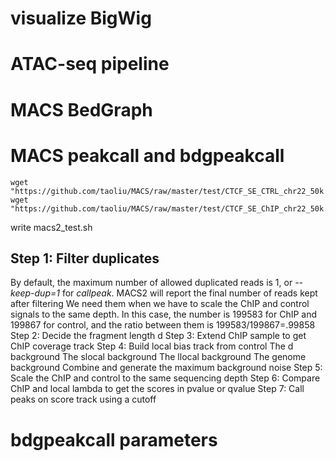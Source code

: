 # visualize BigWig
# ATAC-seq pipeline
# MACS BedGraph
# MACS peakcall and bdgpeakcall
```
wget "https://github.com/taoliu/MACS/raw/master/test/CTCF_SE_CTRL_chr22_50k.bed.gz"
wget "https://github.com/taoliu/MACS/raw/master/test/CTCF_SE_ChIP_chr22_50k.bed.gz"
```
write macs2_test.sh
## Step 1: Filter duplicates
By default, the maximum number of allowed duplicated reads is 1, or _--keep-dup=1_ for _callpeak_.
MACS2 will report the final number of reads kept after filtering
We need them when we have to scale the ChIP and control signals to the same depth. 
In this case, the number is 199583 for ChIP and 199867 for control, and the ratio between them is 199583/199867=.99858
Step 2: Decide the fragment length d
Step 3: Extend ChIP sample to get ChIP coverage track
Step 4: Build local bias track from control
The d background
The slocal background
The llocal background
The genome background
Combine and generate the maximum background noise
Step 5: Scale the ChIP and control to the same sequencing depth
Step 6: Compare ChIP and local lambda to get the scores in pvalue or qvalue
Step 7: Call peaks on score track using a cutoff
# bdgpeakcall parameters
<!--stackedit_data:
eyJoaXN0b3J5IjpbMTY0NzcyOTcwOCwtNjM3MDU3NTc3LDEwOT
UzMzYxMzIsLTY3MzcyNDUwNSw5NTc2MzI1OF19
-->